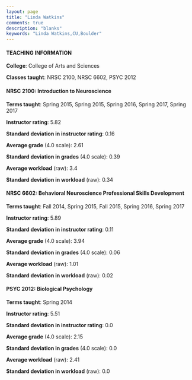 ```yaml
---
layout: page
title: "Linda Watkins" 
comments: true
description: "blanks"
keywords: "Linda Watkins,CU,Boulder"
---
```

<head>
<script src="https://ajax.googleapis.com/ajax/libs/jquery/2.1.3/jquery.min.js"></script>
<script src="https://dl.dropboxusercontent.com/s/pc42nxpaw1ea4o9/highcharts.js?dl=0"></script>
<!-- <script src="../assets/js/highcharts.js"></script> -->
<style type="text/css">@font-face {
	font-family: "Bebas Neue";
	src: url(https://www.filehosting.org/file/details/544349/BebasNeue Regular.otf) format("opentype");
	}
	h1.Bebas { 
		font-family: "Bebas Neue", Verdana, Tahoma;
	}
</style>
</head>
	   
#### TEACHING INFORMATION

**College**: College of Arts and Sciences

**Classes taught**: NRSC 2100, NRSC 6602, PSYC 2012

#### NRSC 2100: Introduction to Neuroscience

**Terms taught**: Spring 2015, Spring 2015, Spring 2016, Spring 2017, Spring 2017

**Instructor rating**: 5.82

**Standard deviation in instructor rating**: 0.16

**Average grade** (4.0 scale): 2.61

**Standard deviation in grades** (4.0 scale): 0.39

**Average workload** (raw): 3.4

**Standard deviation in workload** (raw): 0.34

#### NRSC 6602: Behavioral Neuroscience Professional Skills Development

**Terms taught**: Fall 2014, Spring 2015, Fall 2015, Spring 2016, Spring 2017

**Instructor rating**: 5.89

**Standard deviation in instructor rating**: 0.11

**Average grade** (4.0 scale): 3.94

**Standard deviation in grades** (4.0 scale): 0.06

**Average workload** (raw): 1.01

**Standard deviation in workload** (raw): 0.02

#### PSYC 2012: Biological Psychology

**Terms taught**: Spring 2014

**Instructor rating**: 5.51

**Standard deviation in instructor rating**: 0.0

**Average grade** (4.0 scale): 2.15

**Standard deviation in grades** (4.0 scale): 0.0

**Average workload** (raw): 2.41

**Standard deviation in workload** (raw): 0.0

